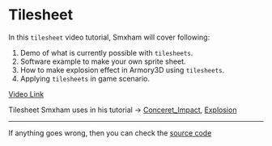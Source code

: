 # Tilesheet 

In this `tilesheet` video tutorial, Smxham will cover following:
1. Demo of what is currently possible with `tilesheets`.
2. Software example to make your own sprite sheet.
3. How to make explosion effect in Armory3D using `tilesheets`.
4. Applying `tilesheets` in game scenario.

[Video Link](https://www.dropbox.com/s/752wtavrlmblijf/ExplosionTilesheets.mp4?dl=0)

[//]: # (Iframe doesn't work on dropbox <iframe width="640" height="480" src="https://www.dropbox.com/s/752wtavrlmblijf/ExplosionTilesheets.mp4?dl=0" frameborder="0" allowfullscreen></iframe>)

Tilesheet Smxham uses in his tutorial -> [Conceret_Impact](https://github.com/BlackGoku36/armory-tutorial-sourcecode/blob/master/Tilesheet/ConcreteImpact.png), [Explosion](https://github.com/BlackGoku36/armory-tutorial-sourcecode/blob/master/Tilesheet/Explosion.png)

---
If anything goes wrong, then you can check the [source code](https://github.com/BlackGoku36/armory-tutorial-download/tree/master/Tilesheet)